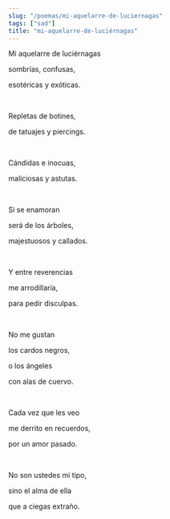 ```yaml
---
slug: "/poemas/mi-aquelarre-de-luciernagas"
tags: ["sad"]
title: "mi-aquelarre-de-luciérnagas"
---
```

Mi aquelarre de luciérnagas

sombrías, confusas,

esotéricas y exóticas.

&nbsp;

Repletas de botines,

de tatuajes y piercings.

&nbsp;

Cándidas e inocuas,

maliciosas y astutas.

&nbsp;

Si se enamoran

será de los árboles,

majestuosos y callados.

&nbsp;

Y entre reverencias

me arrodillaría,

para pedir disculpas.

&nbsp;

No me gustan

los cardos negros,

o los ángeles

con alas de cuervo.

&nbsp;

Cada vez que les veo

me derrito en recuerdos,

por un amor pasado.

&nbsp;

No son ustedes mi tipo,

sino el alma de ella

que a ciegas extraño.